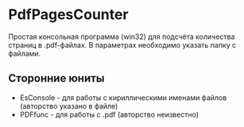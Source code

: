 # PdfPagesCounter
Простая консольная программа (win32) для подсчёта количества страниц в .pdf-файлах. В параметрах необходимо указать папку с файлами.

## Сторонние юниты
- EsConsole - для работы с кириллическими именами файлов (авторство указано в файле)
- PDFfunc - для работы с .pdf (авторство неизвестно)
